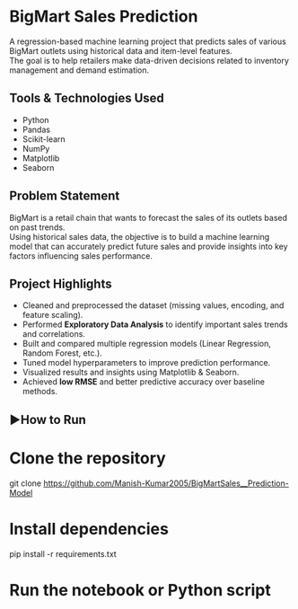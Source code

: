 # BigMart Sales Prediction

A regression-based machine learning project that predicts sales of various BigMart outlets using historical data and item-level features.  
The goal is to help retailers make data-driven decisions related to inventory management and demand estimation.

## Tools & Technologies Used

- Python  
- Pandas  
- Scikit-learn  
- NumPy  
- Matplotlib  
- Seaborn

##  Problem Statement

BigMart is a retail chain that wants to forecast the sales of its outlets based on past trends.  
Using historical sales data, the objective is to build a machine learning model that can accurately predict future sales and provide insights into key factors influencing sales performance.

## Project Highlights

- Cleaned and preprocessed the dataset (missing values, encoding, and feature scaling).
- Performed **Exploratory Data Analysis** to identify important sales trends and correlations.
- Built and compared multiple regression models (Linear Regression, Random Forest, etc.).
- Tuned model hyperparameters to improve prediction performance.
- Visualized results and insights using Matplotlib & Seaborn.
- Achieved **low RMSE** and better predictive accuracy over baseline methods.

## ▶How to Run

# Clone the repository
git clone https://github.com/Manish-Kumar2005/BigMartSales__Prediction-Model

# Install dependencies
pip install -r requirements.txt

# Run the notebook or Python script
